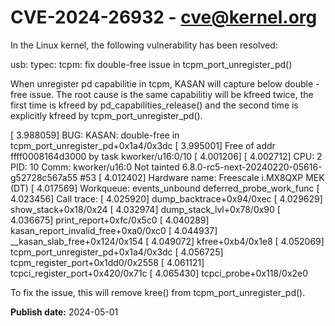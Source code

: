 # CVE-2024-26932 - cve@kernel.org

In the Linux kernel, the following vulnerability has been resolved:

usb: typec: tcpm: fix double-free issue in tcpm_port_unregister_pd()

When unregister pd capabilitie in tcpm, KASAN will capture below double
-free issue. The root cause is the same capabilitiy will be kfreed twice,
the first time is kfreed by pd_capabilities_release() and the second time
is explicitly kfreed by tcpm_port_unregister_pd().

[    3.988059] BUG: KASAN: double-free in tcpm_port_unregister_pd+0x1a4/0x3dc
[    3.995001] Free of addr ffff0008164d3000 by task kworker/u16:0/10
[    4.001206]
[    4.002712] CPU: 2 PID: 10 Comm: kworker/u16:0 Not tainted 6.8.0-rc5-next-20240220-05616-g52728c567a55 #53
[    4.012402] Hardware name: Freescale i.MX8QXP MEK (DT)
[    4.017569] Workqueue: events_unbound deferred_probe_work_func
[    4.023456] Call trace:
[    4.025920]  dump_backtrace+0x94/0xec
[    4.029629]  show_stack+0x18/0x24
[    4.032974]  dump_stack_lvl+0x78/0x90
[    4.036675]  print_report+0xfc/0x5c0
[    4.040289]  kasan_report_invalid_free+0xa0/0xc0
[    4.044937]  __kasan_slab_free+0x124/0x154
[    4.049072]  kfree+0xb4/0x1e8
[    4.052069]  tcpm_port_unregister_pd+0x1a4/0x3dc
[    4.056725]  tcpm_register_port+0x1dd0/0x2558
[    4.061121]  tcpci_register_port+0x420/0x71c
[    4.065430]  tcpci_probe+0x118/0x2e0

To fix the issue, this will remove kree() from tcpm_port_unregister_pd().

**Publish date:** 2024-05-01

